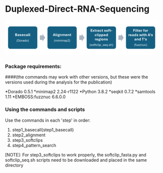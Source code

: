 # Duplexed-Direct-RNA-Sequencing

![Steps](/images/demultiplex_steps.png)

### Package requirements:
####(the commands may work with other versions, but these were the versions used during the analysis for the publication)

*Dorado 0.5.1
*minimap2 2.24-r1122
*Python 3.8.2
*seqkit 0.7.2
*samtools 1.11
*EMBOSS:fuzznuc 6.6.0.0

### Using the commands and scripts
Use the commands in each 'step' in order:
1. step1_basecall(step1_basecall)
2. step2_alignment
3. step3_softclips
4. step4_pattern_search

[NOTE]: For step3_softclips to work properly, the softclip_fasta.py and softclip_seq.sh scripts need to be downloaded and placed in the same directory
